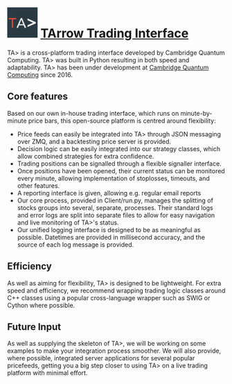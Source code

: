 # [![tarrow](./logo/logo_70.png)](https://github.com/cqcarrow/tarrow) [TArrow Trading Interface](https://github.com/cqcarrow/tarrow)
TA> is a cross-platform trading interface developed by Cambridge Quantum Computing. TA> was built in Python resulting in both speed and adaptability. 
TA> has been under development at [Cambridge Quantum Computing](http://www.cambridgequantum.com/) since 2016.

## Core features
Based on our own in-house trading interface, which runs on minute-by-minute price bars, this open-source platform is centred around flexibility:
* Price feeds can easily be integrated into TA> through JSON messaging over ZMQ, and a backtesting price server is provided.
* Decision logic can be easily integrated into our strategy classes, which allow combined strategies for extra confidence.
* Trading positions can be signalled through a flexible signaller interface.
* Once positions have been opened, their current status can be monitored every minute, allowing implementation of stoplosses, timeouts, and other features.
* A reporting interface is given, allowing e.g. regular email reports
* Our core process, provided in Client/run.py, manages the splitting of stocks groups into several, separate, processes. Their standard logs and error logs are split into separate files to allow for easy navigation and live monitoring of TA>'s status.
* Our unified logging interface is designed to be as meaningful as possible. Datetimes are provided in millisecond accuracy, and the source of each log message is provided.

## Efficiency
As well as aiming for flexibility, TA> is designed to be lightweight. For extra speed and efficiency, we recommend wrapping trading
logic classes around C++ classes using a popular cross-language wrapper such as SWIG or Cython where possible.

## Future Input
As well as supplying the skeleton of TA>, we will be working on some examples to make your integration process smoother. We will also provide, where possible, integrated server applications for several popular pricefeeds, getting you a big step closer to using TA> on a live trading platform with minimal effort.